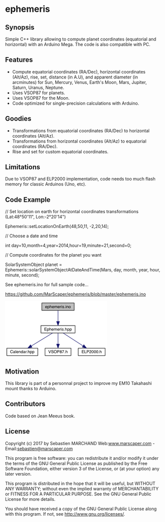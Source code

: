 # ephemeris

## Synopsis

Simple C++ library allowing to compute planet coordinates (equatorial and horizontal) with an Arduino Mega. The code is also compatible with PC.

## Features
- Compute equatorial coordinates (RA/Dec), horizontal coordinates (Alt/Az), rise, set, distance (in A.U), and apparent diameter (in arcminutes) for Sun, Mercury, Venus, Earth's Moon, Mars, Jupiter, Saturn, Uranus, Neptune.
- Uses VSOP87 for planets.
- Uses VSOP87 for the Moon.
- Code optimized for single-precision calculations with Arduino.

## Goodies
- Transformations from equatorial coordinates (RA/Dec) to horizontal coordinates (Alt/Az).
- Transformations from horizontal coordinates (Alt/Az) to equatorial coordinates (RA/Dec).
- Rise and set for custom equatorial coordinates.

## Limitations

Due to VSOP87 and ELP2000 implementation, code needs too much flash memory for classic Arduinos (Uno, etc).

## Code Example

// Set location on earth for horizontal coordinates transformations (Lat:48°50'11", Lon:-2°20'14")

Ephemeris::setLocationOnEarth(48,50,11, -2,20,14);

// Choose a date and time

int day=10,month=4,year=2014,hour=19,minute=21,second=0;

// Compute coordinates for the planet you want

SolarSystemObject planet = Ephemeris::solarSystemObjectAtDateAndTime(Mars, day, month, year, hour, minute, second);

See ephemeris.ino for full sample code...

https://github.com/MarScaper/ephemeris/blob/master/ephemeris.ino

![Alt text](/ephemeris_include_graph.png?raw=true "Optional Title")

## Motivation

This library is part of a personnal project to improve my EM10 Takahashi mount thanks to Arduino.

## Contributors

Code based on Jean Meeus book.

## License

Copyright (c) 2017 by Sebastien MARCHAND 
Web:www.marscaper.com - Email:sebastien@marscaper.com

This program is free software: you can redistribute it and/or modify
it under the terms of the GNU General Public License as published by
the Free Software Foundation, either version 3 of the License, or
(at your option) any later version.

This program is distributed in the hope that it will be useful,
but WITHOUT ANY WARRANTY; without even the implied warranty of
MERCHANTABILITY or FITNESS FOR A PARTICULAR PURPOSE.  See the
GNU General Public License for more details.

You should have received a copy of the GNU General Public License
along with this program.  If not, see <http://www.gnu.org/licenses/>.
